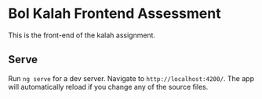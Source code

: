 # Bol Kalah Frontend Assessment

This is the front-end of the kalah assignment.

## Serve

Run `ng serve` for a dev server. Navigate to `http://localhost:4200/`. The app will automatically reload if you change any of the source files.
